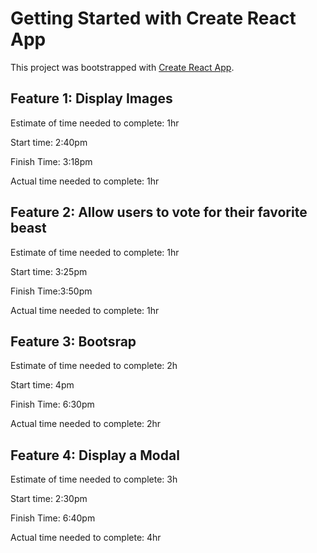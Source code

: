 # Getting Started with Create React App

This project was bootstrapped with [Create React App](https://github.com/facebook/create-react-app).

## Feature 1: Display Images

Estimate of time needed to complete: 1hr

Start time: 2:40pm

Finish Time: 3:18pm

Actual time needed to complete: 1hr

## Feature 2: Allow users to vote for their favorite beast

Estimate of time needed to complete: 1hr

Start time: 3:25pm

Finish Time:3:50pm

Actual time needed to complete: 1hr

## Feature 3: Bootsrap

Estimate of time needed to complete: 2h

Start time: 4pm

Finish Time: 6:30pm

Actual time needed to complete: 2hr

## Feature 4: Display a Modal

Estimate of time needed to complete: 3h

Start time: 2:30pm

Finish Time: 6:40pm

Actual time needed to complete: 4hr

